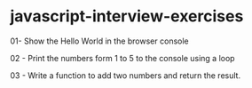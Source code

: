 # javascript-interview-exercises

01- Show the Hello World in the browser console

02 - Print the numbers form 1 to 5 to the console using a loop

03 - Write a function to add two numbers and return the result.